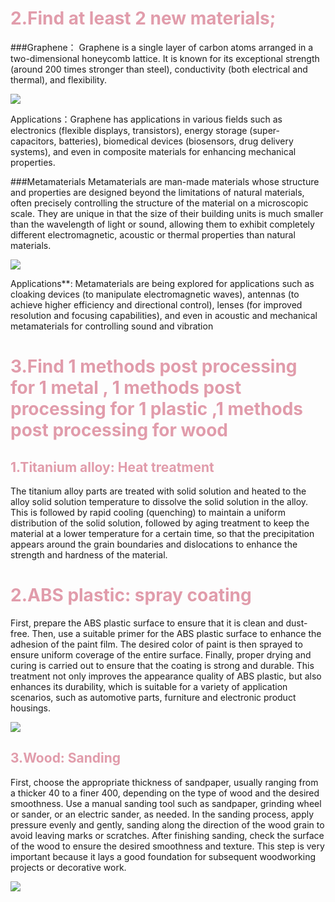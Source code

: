 

<h1 style="color: #e19cab;">2.Find at least 2 new materials;</h1>
###Graphene：
Graphene is a single layer of carbon atoms arranged in a two-dimensional honeycomb lattice.   It is known for its exceptional strength (around 200 times stronger than steel), conductivity (both electrical and thermal), and flexibility.

![](https://cdn.jsdelivr.net/gh/zhuotiantian1/Mary/img/a4b75b04fdd3677bd84941a450e9831e.jpeg)

Applications：Graphene has applications in various fields such as electronics (flexible displays, transistors), energy storage (super-capacitors, batteries), biomedical devices (biosensors, drug delivery systems), and even in composite materials for enhancing mechanical properties.


###Metamaterials
Metamaterials are man-made materials whose structure and properties are designed beyond the limitations of natural materials, often precisely controlling the structure of the material on a microscopic scale. They are unique in that the size of their building units is much smaller than the wavelength of light or sound, allowing them to exhibit completely different electromagnetic, acoustic or thermal properties than natural materials.

![](https://cdn.jsdelivr.net/gh/zhuotiantian1/Mary/img/c416a76e6c76253b0e3fd083786ce01d.jpg)

Applications**: Metamaterials are being explored for applications such as cloaking devices (to manipulate electromagnetic waves), antennas (to achieve higher efficiency and directional control), lenses (for improved resolution and focusing capabilities), and even in acoustic and mechanical metamaterials for controlling sound and vibration

<h1 style="color: #e19cab;">3.Find 1 methods post processing for 1 metal , 1 methods post processing for 1 plastic ,1 methods post processing for wood</h1>

<h2 style="color: #e19cab;"> 1.Titanium alloy: Heat treatment</h2>
The titanium alloy parts are treated with solid solution and heated to the alloy solid solution temperature to dissolve the solid solution in the alloy. This is followed by rapid cooling (quenching) to maintain a uniform distribution of the solid solution, followed by aging treatment to keep the material at a lower temperature for a certain time, so that the precipitation appears around the grain boundaries and dislocations to enhance the strength and hardness of the material.

<h1 style="color: #e19cab;">2.ABS plastic: spray coating</h2>
First, prepare the ABS plastic surface to ensure that it is clean and dust-free. Then, use a suitable primer for the ABS plastic surface to enhance the adhesion of the paint film. The desired color of paint is then sprayed to ensure uniform coverage of the entire surface. Finally, proper drying and curing is carried out to ensure that the coating is strong and durable. This treatment not only improves the appearance quality of ABS plastic, but also enhances its durability, which is suitable for a variety of application scenarios, such as automotive parts, furniture and electronic product housings.

![](https://cdn.jsdelivr.net/gh/zhuotiantian1/Mary/img/0a960746cf661eeae1cfb61c6b297171.jpeg)

<h2 style="color: #e19cab;">3.Wood: Sanding</h2>
First, choose the appropriate thickness of sandpaper, usually ranging from a thicker 40 to a finer 400, depending on the type of wood and the desired smoothness. Use a manual sanding tool such as sandpaper, grinding wheel or sander, or an electric sander, as needed. In the sanding process, apply pressure evenly and gently, sanding along the direction of the wood grain to avoid leaving marks or scratches. After finishing sanding, check the surface of the wood to ensure the desired smoothness and texture. This step is very important because it lays a good foundation for subsequent woodworking projects or decorative work.

![](https://cdn.jsdelivr.net/gh/zhuotiantian1/Mary/img/2193cdb0692df5c09231f9cdf0191ca3.jpeg)